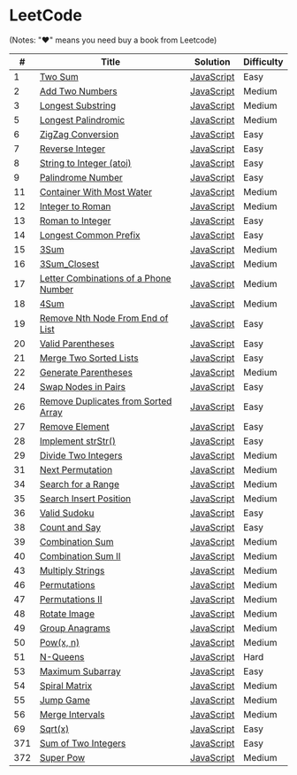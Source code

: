 # LeetCode 

(Notes: "&hearts;" means you need buy a book from Leetcode)

| # | Title | Solution | Difficulty |
|---| ----- | -------- | ---------- |
|1|[Two Sum](https://leetcode.com/problems/two-sum/)| [JavaScript](./algorithms/TwoSum.js)|Easy|
|2|[Add Two Numbers](https://leetcode.com/problems/add-two-numbers/)| [JavaScript](./algorithms/Add_Two_Numbers.js)|Medium|
|3|[Longest Substring](https://leetcode.com/problems/longest-substring-without-repeating-characters/)| [JavaScript](./algorithms/Longest_Substring.js)|Medium|
|5|[Longest Palindromic](https://leetcode.com/problems/longest-palindromic-substring/)| [JavaScript](./algorithms/Longest_Palindromic.js)|Medium|
|6|[ZigZag Conversion](https://leetcode.com/problems/zigzag-conversion/)| [JavaScript](./algorithms/ZigZag_Conversion.js)|Easy|
|7|[Reverse Integer](https://leetcode.com/problems/reverse-integer/)| [JavaScript](./algorithms/Reverse_Integer.js)|Easy|
|8|[String to Integer (atoi)](https://leetcode.com/problems/string-to-integer-atoi/)| [JavaScript](./algorithms/String_to_Integer(atoi).js)|Easy|
|9|[Palindrome Number](https://leetcode.com/problems/palindrome-number/)| [JavaScript](./algorithms/Palindrome_Number.js)|Easy|
|11|[Container With Most Water](https://leetcode.com/problems/container-with-most-water/)| [JavaScript](./algorithms/Container_With_Most_Water.js)|Medium|
|12|[Integer to Roman](https://leetcode.com/problems/integer-to-roman/)| [JavaScript](./algorithms/Integer_to_Roman.js)|Medium|
|13|[Roman to Integer](https://leetcode.com/problems/roman-to-integer/)| [JavaScript](./algorithms/Roman_to_Integer.js)|Easy|
|14|[Longest Common Prefix](https://leetcode.com/problems/longest-common-prefix/)| [JavaScript](./algorithms/Longest_Common_Prefix.js)|Easy|
|15|[3Sum](https://leetcode.com/problems/3sum/)| [JavaScript](./algorithms/3Sum.js)|Medium|
|16|[3Sum_Closest](https://leetcode.com/problems/3sum-closest/)| [JavaScript](./algorithms/3Sum_Closest.js)|Medium|
|17|[Letter Combinations of a Phone Number](https://leetcode.com/problems/letter-combinations-of-a-phone-number/)| [JavaScript](./algorithms/Letter_Combinations_of_a_Phone_Number.js)|Medium|
|18|[4Sum](https://leetcode.com/problems/4sum/)| [JavaScript](./algorithms/4Sum.js)|Medium|
|19|[Remove Nth Node From End of List](https://leetcode.com/problems/remove-nth-node-from-end-of-list/)| [JavaScript](./algorithms/Remove_Nth_Node_From_End_of_List.js)|Easy|
|20|[Valid Parentheses](https://leetcode.com/problems/valid-parentheses/)| [JavaScript](./algorithms/Valid_Parentheses.js)|Easy|
|21|[Merge Two Sorted Lists](https://leetcode.com/problems/merge-two-sorted-lists/)| [JavaScript](./algorithms/Merge_Two_Sorted_Lists.js)|Easy|
|22|[Generate Parentheses](https://leetcode.com/problems/generate-parentheses/)| [JavaScript](./algorithms/Generate_Parentheses.js)|Medium|
|24|[Swap Nodes in Pairs](https://leetcode.com/problems/swap-nodes-in-pairs/)| [JavaScript](./algorithms/Swap_Nodes_in_Pairs.js)|Easy|
|26|[Remove Duplicates from Sorted Array](https://leetcode.com/problems/remove-duplicates-from-sorted-array/)| [JavaScript](./algorithms/Remove_Duplicates_from_Sorted_Array.js)|Easy|
|27|[Remove Element](https://leetcode.com/problems/remove-element/)| [JavaScript](./algorithms/Remove_Element.js)|Easy|
|28|[Implement strStr()](https://leetcode.com/problems/implement-strstr/)| [JavaScript](./algorithms/Implement_strStr().js)|Easy|
|29|[Divide Two Integers](https://leetcode.com/problems/divide-two-integers/)| [JavaScript](./algorithms/Divide_Two_Integers.js)|Medium|
|31|[Next Permutation](https://leetcode.com/problems/next-permutation/)| [JavaScript](./algorithms/Next_Permutation.js)|Medium|
|34|[Search for a Range](https://leetcode.com/problems/search-for-a-range/)| [JavaScript](./algorithms/Search_for_a_Range.js)|Medium|
|35|[Search Insert Position](https://leetcode.com/problems/search-insert-position/)| [JavaScript](./algorithms/Search_Insert_Position.js)|Medium|
|36|[Valid Sudoku](https://leetcode.com/problems/valid-sudoku/)| [JavaScript](./algorithms/Valid_Sudoku.js)|Easy|
|38|[Count and Say](https://leetcode.com/problems/count-and-say/)| [JavaScript](./algorithms/Count_and_Say.js)|Easy|
|39|[Combination Sum](https://leetcode.com/problems/combination-sum/)| [JavaScript](./algorithms/Combination_Sum.js)|Medium|
|40|[Combination Sum II](https://leetcode.com/problems/combination-sum-ii/)| [JavaScript](./algorithms/Combination_Sum_II.js)|Medium|
|43|[Multiply Strings](https://leetcode.com/problems/multiply-strings/)| [JavaScript](./algorithms/Multiply_Strings.js)|Medium|
|46|[Permutations](https://leetcode.com/problems/permutations/)| [JavaScript](./algorithms/Permutations.js)|Medium|
|47|[Permutations II](https://leetcode.com/problems/permutations-ii/)| [JavaScript](./algorithms/PermutationsII.js)|Medium|
|48|[Rotate Image](https://leetcode.com/problems/rotate-image/)| [JavaScript](./algorithms/RotateImage.js)|Medium|
|49|[Group Anagrams](https://leetcode.com/problems/group-anagrams/)| [JavaScript](./algorithms/groupAnagrams.js)|Medium|
|50|[Pow(x, n)](https://leetcode.com/problems/powx-n/)| [JavaScript](./algorithms/Pow(x%2C%20n).js)|Medium|
|51|[N-Queens](https://leetcode.com/problems/n-queens/)| [JavaScript](./algorithms/N-Queens.js)|Hard|
|53|[Maximum Subarray](https://leetcode.com/problems/maximum-subarray/)| [JavaScript](./algorithms/MaximumSubarray.js)|Easy|
|54|[Spiral Matrix](https://leetcode.com/problems/spiral-matrix/)| [JavaScript](./algorithms/SpiralMatrix.js)|Medium|
|55|[Jump Game](https://leetcode.com/problems/jump-game/)| [JavaScript](./algorithms/JumpGame.js)|Medium|
|56|[Merge Intervals](https://leetcode.com/problems/merge-intervals/)| [JavaScript](./algorithms/MergeIntervals.js)|Medium|
|69|[Sqrt(x)](https://leetcode.com/problems/sqrtx/)| [JavaScript](./algorithms/Sqrt(x).js)|Easy|
|371|[Sum of Two Integers](https://leetcode.com/problems/sum-of-two-integers/)| [JavaScript](./algorithms/Sum_of_Two_Integers.js)|Easy|
|372|[Super Pow](https://leetcode.com/problems/super-pow/)| [JavaScript](./algorithms/SuperPow.js)|Medium|